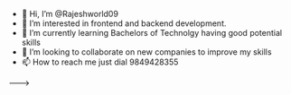 - 👋 Hi, I’m @Rajeshworld09
- 👀 I’m interested in frontend and backend development.
- 🌱 I’m currently learning Bachelors of Technolgy having good potential skills
- 💞️ I’m looking to collaborate on new companies to improve my skills 
- 📫 How to reach me just dial 9849428355


--->
